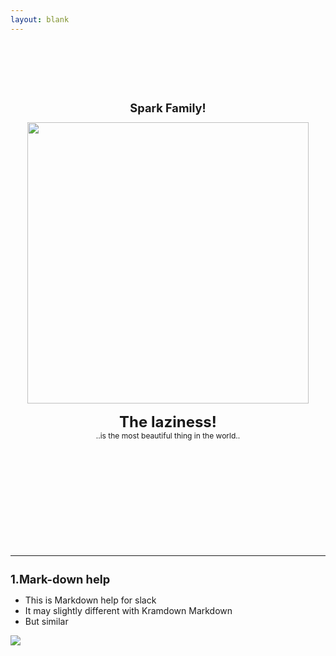 ```yaml
---
layout: blank
---
```

<style>
.big  {
    font-size: 1.3em;
  }

.norm  {
    font-size: 0.9em;
  }

.small  {
    font-size: 0.8em;
  }

.quote-head  {
  margin-top: 15px;
  font-family: $helveticaNeue;
  font-size: 24px;
  color: $darkerGray;
  font-weight: bold;
}  

.quote-body  {
  margin-top: 0px;
  font-family: $helveticaNeue;
  font-size: 12px;
  color: $lightGray;
}  

</style>


<!-- from here the content : The Quotes -->
<br><br><br><br>
  <div align="center">
    <H1 class="big">Spark Family!</H1>
    <img src="{{site.baseurl}}/images/system/spark_family.png" width="450">
    <div class="quote-head">The laziness!</div>
    <div class="quote-body">..is the most beautiful thing in the world..</div>
  </div>
<br><br><br><br><br><br><br><br><br><br>



<!-- Markdown help (table) -->
<hr>
<h1 class="big"> 1.Mark-down help </h1>

<ul>
  <li> This is Markdown help for slack </li>
  <li> It may slightly different with Kramdown Markdown </li>
  <li> But similar </li>
</ul>

<img src="{{site.baseurl}}/images/system/markdown_help.png" width="">
